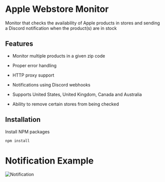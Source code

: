 # Apple Webstore Monitor

Monitor that checks the availability of Apple products in stores and sending a Discord notification when the product(s) are in stock

## Features

* Monitor multiple products in a given zip code

* Proper error handling

* HTTP proxy support

* Notifications using Discord webhooks

* Supports United States, United Kingdom, Canada and Australia

* Ability to remove certain stores from being checked

## Installation

Install NPM packages
```sh
npm install
```

# Notification Example

![Notification](https://cdn.discordapp.com/attachments/1152077130201571410/1166870194858229860/image.png)